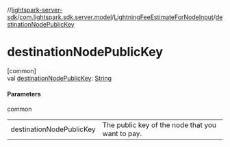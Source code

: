 //[lightspark-server-sdk](../../../index.md)/[com.lightspark.sdk.server.model](../index.md)/[LightningFeeEstimateForNodeInput](index.md)/[destinationNodePublicKey](destination-node-public-key.md)

# destinationNodePublicKey

[common]\
val [destinationNodePublicKey](destination-node-public-key.md): [String](https://kotlinlang.org/api/latest/jvm/stdlib/kotlin/-string/index.html)

#### Parameters

common

| | |
|---|---|
| destinationNodePublicKey | The public key of the node that you want to pay. |
